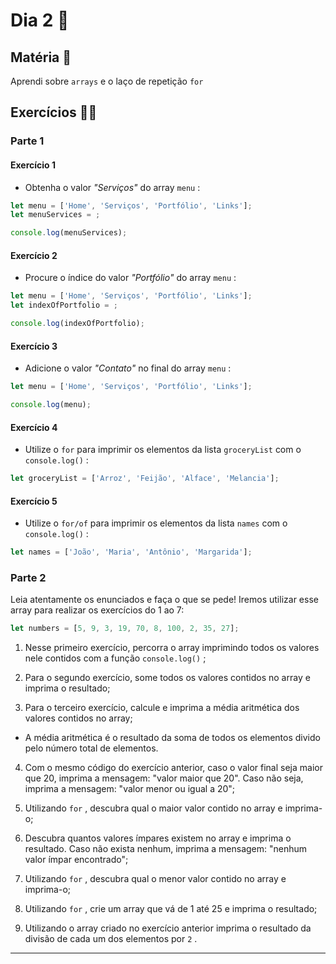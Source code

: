 # Dia 2 :rocket:

## Matéria :book:
Aprendi sobre `arrays` e o laço de repetição `for`

## Exercícios :man_technologist:

### Parte 1

#### Exercício 1

-   Obtenha o valor  _"Serviços"_ do array  `menu`  :

```javascript
let menu = ['Home', 'Serviços', 'Portfólio', 'Links'];
let menuServices = ;

console.log(menuServices);
```

#### Exercício 2

-   Procure o índice do valor  _"Portfólio"_ do array  `menu`  :

```javascript
let menu = ['Home', 'Serviços', 'Portfólio', 'Links'];
let indexOfPortfolio = ;

console.log(indexOfPortfolio);
```

#### Exercício 3

-   Adicione o valor  _"Contato"_ no final do array  `menu`  :

```javascript
let menu = ['Home', 'Serviços', 'Portfólio', 'Links'];

console.log(menu);
```
#### Exercício 4
-   Utilize o  `for`  para imprimir os elementos da lista  `groceryList`  com o  `console.log()`  :

```javascript
let groceryList = ['Arroz', 'Feijão', 'Alface', 'Melancia'];
```

#### Exercício 5

-   Utilize o  `for/of`  para imprimir os elementos da lista  `names`  com o  `console.log()`  :

```javascript
let names = ['João', 'Maria', 'Antônio', 'Margarida'];
```

### Parte 2

Leia atentamente os enunciados e faça o que se pede! Iremos utilizar esse array para realizar os exercícios do 1 ao 7:

```javascript
let numbers = [5, 9, 3, 19, 70, 8, 100, 2, 35, 27];
```

1.  Nesse primeiro exercício, percorra o array imprimindo todos os valores nele contidos com a função  `console.log()`  ;
    
2.  Para o segundo exercício, some todos os valores contidos no array e imprima o resultado;
    
3.  Para o terceiro exercício, calcule e imprima a média aritmética dos valores contidos no array;
    

-   A média aritmética é o resultado da soma de todos os elementos divido pelo número total de elementos.

4.  Com o mesmo código do exercício anterior, caso o valor final seja maior que 20, imprima a mensagem: "valor maior que 20". Caso não seja, imprima a mensagem: "valor menor ou igual a 20";
    
5.  Utilizando  `for`  , descubra qual o maior valor contido no array e imprima-o;
    
6.  Descubra quantos valores ímpares existem no array e imprima o resultado. Caso não exista nenhum, imprima a mensagem: "nenhum valor ímpar encontrado";
    
7.  Utilizando  `for`  , descubra qual o menor valor contido no array e imprima-o;
    
8.  Utilizando  `for`  , crie um array que vá de 1 até 25 e imprima o resultado;
    
9.  Utilizando o array criado no exercício anterior imprima o resultado da divisão de cada um dos elementos por  `2`  .

----------